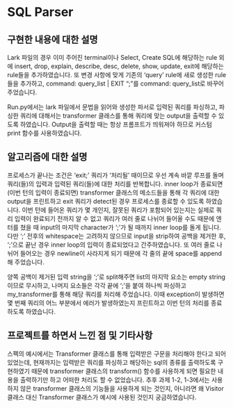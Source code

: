 # SQL Parser

## 구현한 내용에 대한 설명

Lark 파일의 경우 이미 주어진 terminal이나 Select, Create SQL에 해당하는 rule 외에 insert, drop, explain, describe, desc, delete, show, update, exit에 해당하는 rule들을 추가하였습니다. 또 변경 사항에 맞게 기존의 ‘query’ rule에 새로 생성한 rule들을 추가하고, command: query_list | EXIT “;”를 command: query_list로 바꾸어 주었습니다.

Run.py에서는 lark 파일에서 문법을 읽어와 생성한 파서로 입력된 쿼리를 파싱하고, 파싱한 쿼리에 대해서는 transformer 클래스를 통해 쿼리에 맞는 output을 출력할 수 있도록 하였습니다. Output을 출력할 때는 항상 프롬프트가 띄워져야 하므로 커스텀 print 함수를 사용하였습니다.

## 알고리즘에 대한 설명

프로세스가 끝나는 조건은 ‘exit;’ 쿼리가 ‘처리될’ 때이므로 우선 계속 바깥 루프를 돌며 쿼리(들)의 입력과 입력된 쿼리(들)에 대한 처리를 반복합니다. inner loop가 종료되면(이번 턴의 입력이 종료되면) transformer 클래스의 메소드들을 통해 각 쿼리에 대한 output을 프린트하고 exit 쿼리가 detect된 경우 프로세스를 종료할 수 있도록 하였습니다. 이번 턴에 들어온 쿼리가 몇 개인지, 잘못된 쿼리가 포함되어 있는지는 실제로 쿼리 입력이 완료되기 전까지 알 수 없고 쿼리가 여러 줄로 나뉘어 들어올 수도 때문에 엔터를 쳤을 때 input의 마지막 character가 ‘;’가 될 때까지 inner loop를 돌게 됩니다. 다만 ‘;’ 전후의 whitespace는 고려하지 않으므로 input을 strip하여 공백을 제거한 후, ‘;’으로 끝난 경우 inner loop의 입력이 종료되었다고 간주하였습니다. 또 여러 줄로 나뉘어 들어오는 경우 newline이 사라지게 되기 때문에 각 줄의 끝에 space를 append해 주었습니다.

양쪽 공백이 제거된 입력 string을 ‘;’로 split해주면 list의 마지막 요소는 empty string이므로 무시하고, 나머지 요소들은 각각 끝에 ‘;’을 붙여 하나씩 파싱하고 my_transformer를 통해 해당 쿼리를 처리해 주었습니다. 이때 exception이 발생하면 몇 번째 쿼리의 어느 부분에서 에러가 발생하였는지 프린트하고 이번 턴의 처리를 종료하도록 하였습니다.

## 프로젝트를 하면서 느낀 점 및 기타사항

스펙의 예시에서는 Transformer 클래스를 통해 입력받은 구문을 처리해야 한다고 되어 있었는데, 현재까지는 입력받은 쿼리를 파싱하고 해당하는 sql의 종류를 출력하도록 구현하였기 때문에 transformer 클래스의 transform() 함수를 사용하게 되면 필요한 내용을 출력하기만 하고 어떠한 처리도 할 수 없었습니다. 추후 과제 1-2, 1-3에서는 사용하지 않은 transformer 클래스의 기능들을 사용하게 되는 것인지, 아니라면 왜 Visitor 클래스 대신 Transformer 클래스가 예시에 사용된 것인지 궁금하였습니다.

